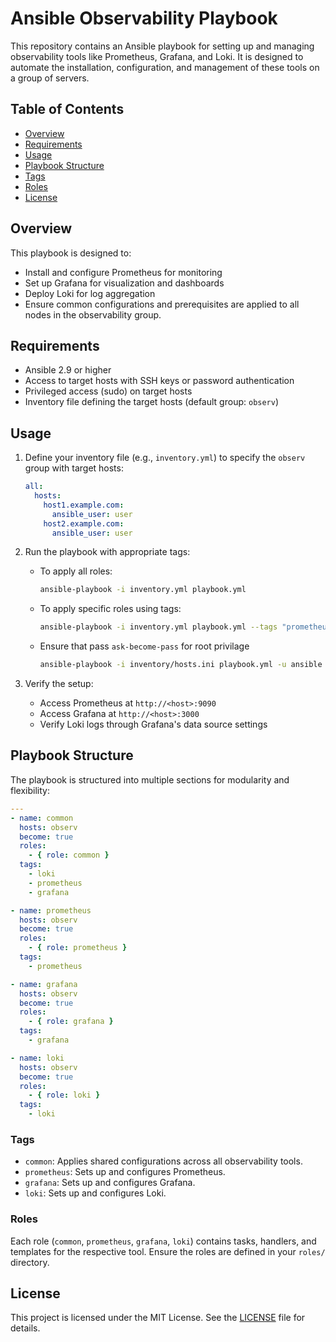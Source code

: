 # Ansible Observability Playbook

This repository contains an Ansible playbook for setting up and managing observability tools like Prometheus, Grafana, and Loki. It is designed to automate the installation, configuration, and management of these tools on a group of servers.

## Table of Contents
- [Overview](#overview)
- [Requirements](#requirements)
- [Usage](#usage)
- [Playbook Structure](#playbook-structure)
- [Tags](#tags)
- [Roles](#roles)
- [License](#license)

## Overview
This playbook is designed to:
- Install and configure Prometheus for monitoring
- Set up Grafana for visualization and dashboards
- Deploy Loki for log aggregation
- Ensure common configurations and prerequisites are applied to all nodes in the observability group.

## Requirements
- Ansible 2.9 or higher
- Access to target hosts with SSH keys or password authentication
- Privileged access (sudo) on target hosts
- Inventory file defining the target hosts (default group: `observ`)

## Usage

1. Define your inventory file (e.g., `inventory.yml`) to specify the `observ` group with target hosts:
   ```yaml
   all:
     hosts:
       host1.example.com:
         ansible_user: user
       host2.example.com:
         ansible_user: user
   ```

2. Run the playbook with appropriate tags:
   - To apply all roles:
     ```bash
     ansible-playbook -i inventory.yml playbook.yml
     ```
   - To apply specific roles using tags:
     ```bash
     ansible-playbook -i inventory.yml playbook.yml --tags "prometheus,grafana"
     ```
    - Ensure that pass `ask-become-pass` for root privilage
        ```bash
        ansible-playbook -i inventory/hosts.ini playbook.yml -u ansible --ask-become-pass
        ```
3. Verify the setup:
   - Access Prometheus at `http://<host>:9090`
   - Access Grafana at `http://<host>:3000`
   - Verify Loki logs through Grafana's data source settings

## Playbook Structure
The playbook is structured into multiple sections for modularity and flexibility:

```yaml
---
- name: common
  hosts: observ
  become: true
  roles:
    - { role: common }
  tags:
    - loki
    - prometheus   
    - grafana

- name: prometheus
  hosts: observ
  become: true
  roles:
    - { role: prometheus }
  tags:
    - prometheus

- name: grafana
  hosts: observ
  become: true
  roles:
    - { role: grafana }
  tags:
    - grafana

- name: loki
  hosts: observ
  become: true
  roles:
    - { role: loki }
  tags:
    - loki
```

### Tags
- `common`: Applies shared configurations across all observability tools.
- `prometheus`: Sets up and configures Prometheus.
- `grafana`: Sets up and configures Grafana.
- `loki`: Sets up and configures Loki.

### Roles
Each role (`common`, `prometheus`, `grafana`, `loki`) contains tasks, handlers, and templates for the respective tool. Ensure the roles are defined in your `roles/` directory.


## License
This project is licensed under the MIT License. See the [LICENSE](LICENSE) file for details.


